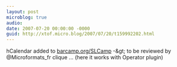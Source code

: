 ```yaml
---
layout: post
microblog: true
audio: 
date: 2007-07-20 00:00:00 -0000
guid: http://xtof.micro.blog/2007/07/20/t159992202.html
---
```

hCalendar added to [barcamp.org/SLCamp](http://barcamp.org/SLCamp) -&amp;gt; to be reviewed by @Microformats_fr clique ... (here it works with Operator plugin)
